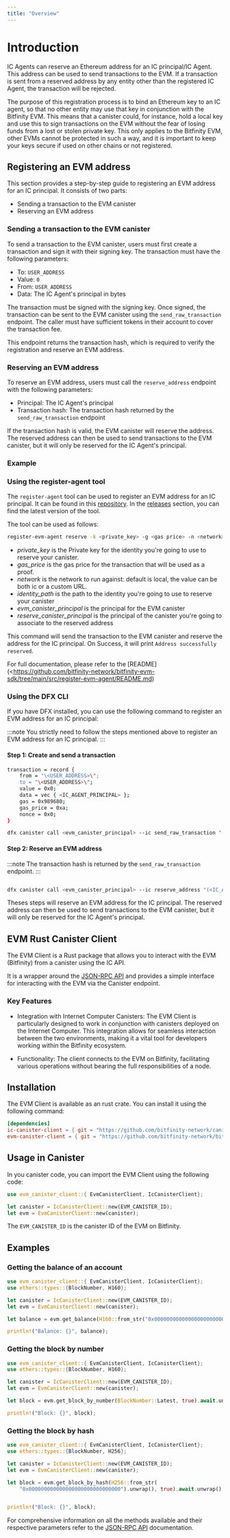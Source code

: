```yaml
---
title: "Overview"
---
```


# Introduction

IC Agents can reserve an Ethereum address for an IC principal/IC Agent. This address can be used to send transactions to the EVM. If a transaction is sent from a reserved address by any entity other than the registered IC Agent, the transaction will be rejected.

The purpose of this registration process is to bind an Ethereum key to an IC agent, so that no other entity may use that key in conjunction with the Bitfinity EVM. This means that a canister could, for instance, hold a local key and use this to sign transactions on the EVM without the fear of losing funds from a lost or stolen private key. This only applies to the Bitfinity EVM, other EVMs cannot be protected in such a way, and it is important to keep your keys secure if used on other chains or not registered.

## Registering an EVM address

This section provides a step-by-step guide to registering an EVM address for an IC principal. It consists of two parts:

- Sending a transaction to the EVM canister
- Reserving an EVM address

### Sending a transaction to the EVM canister

To send a transaction to the EVM canister, users must first create a transaction and sign it with their signing key. The transaction must have the following parameters:

- To: `USER_ADDRESS`
- Value: `0`
- From: `USER_ADDRESS`
- Data: The IC Agent's principal in bytes

The transaction must be signed with the signing key. Once signed, the transaction can be sent to the EVM canister using the `send_raw_transaction` endpoint. The caller must have sufficient tokens in their account to cover the transaction fee.

This endpoint returns the transaction hash, which is required to verify the registration and reserve an EVM address.

### Reserving an EVM address

To reserve an EVM address, users must call the `reserve_address` endpoint with the following parameters:

- Principal: The IC Agent's principal
- Transaction hash: The transaction hash returned by the `send_raw_transaction` endpoint

If the transaction hash is valid, the EVM canister will reserve the address. The reserved address can then be used to send transactions to the EVM canister, but it will only be reserved for the IC Agent's principal.

### Example

### Using the register-agent tool

The `register-agent` tool can be used to register an EVM address for an IC principal. It can be found in this [repository](<https://github.com/bitfinity-network/bitfinity-evm-sdk/tree/main/src/register-evm-agent>). In the [releases](<https://github.com/bitfinity-network/bitfinity-evm-sdk/releases/tag/v0.9.x>) section, you can find the latest version of the tool.

The tool can be used as follows:

```bash
register-evm-agent reserve -k <private_key> -g <gas price> -n <network> -i <identity_path> --evm <evm_canister_principal> --canister-id <reserve_canister_principal>
```

- *private_key* is the Private key for the identity you're going to use to reserve your canister.
- *gas_price* is the gas price for the transaction that will be used as a proof.
- *network* is the network to run against: default is local, the value can be both ic or a custom URL.
- *identity_path* is the path to the identity you're going to use to reserve your canister
- *evm_canister_principal* is the principal for the EVM canister
- *reserve_canister_principal* is the principal of the canister you're going to associate to the reserved address

This command will send the transaction to the EVM canister and reserve the address for the IC principal. On Success, it will print `Address successfully reserved`.

For full documentation, please refer to the [README](<<https://github.com/bitfinity-network/bitfinity-evm-sdk/tree/main/src/register-evm-agent/README.md>)

### Using the DFX CLI

If you have DFX installed, you can use the following command to register an EVM address for an IC principal:

:::note
You strictly need to follow the steps mentioned above to register an EVM address for an IC principal.
:::

#### Step 1: Create and send a transaction

```bash
transaction = record {
    from = "\<USER_ADDRESS>\";
    to = "\<USER_ADDRESS>\";
    value = 0x0;
    data = vec { <IC_AGENT_PRINCIPAL> };
    gas = 0x989680;
    gas_price = 0xa;
    nonce = 0x0;
}

dfx canister call <evm_canister_principal> --ic send_raw_transaction "(transaction)"
```

#### Step 2: Reserve an EVM address

:::note
The transaction hash is returned by the `send_raw_transaction` endpoint.
:::

```bash

dfx canister call <evm_canister_principal> --ic reserve_address "(<IC_AGENT_PRINCIPAL>, <TRANSACTION_HASH>)"
```

Theses steps will reserve an EVM address for the IC principal. The reserved address can then be used to send transactions to the EVM canister, but it will only be reserved for the IC Agent's principal.


## EVM Rust Canister Client


The EVM Client is a Rust package that allows you to interact with the EVM (Bitfinity)
from a canister using the IC API. 

It is a wrapper around the [JSON-RPC API](../rpc.md) and provides a simple interface for interacting with the EVM via the Canister endpoint.

### Key Features

- Integration with Internet Computer Canisters: The EVM Client is particularly designed to work in conjunction with canisters deployed on the Internet Computer. This integration allows for seamless interaction between the two environments, making it a vital tool for developers working within the Bitfinity ecosystem.

- Functionality: The client connects to the EVM on Bitfinity, facilitating various operations without bearing the full responsibilities of a node.

## Installation

The EVM Client is available as an rust crate. You can install it using the following command:

```toml
[dependencies]
ic-canister-client = { git = "https://github.com/bitfinity-network/canister-sdk", package = "ic-canister-client", tag = "v0.10.x" }
evm-canister-client = { git = "https://github.com/bitfinity-network/bitfinity-evm-sdk", package = "evm-canister-client", tag = "v0.8.x" }
```

## Usage in Canister

In you canister code, you can import the EVM Client using the following code:

```rust
use evm_canister_client::{ EvmCanisterClient, IcCanisterClient};

let canister = IcCanisterClient::new(EVM_CANISTER_ID);
let evm = EvmCanisterClient::new(canister);
```

The `EVM_CANISTER_ID` is the canister ID of the EVM on Bitfinity.

## Examples

### Getting the balance of an account

```rust
use evm_canister_client::{ EvmCanisterClient, IcCanisterClient};
use ethers::types::{BlockNumber, H160};

let canister = IcCanisterClient::new(EVM_CANISTER_ID);
let evm = EvmCanisterClient::new(canister);

let balance = evm.get_balance(H160::from_str("0x0000000000000000000000000000000000000000").unwrap(), BlockNumber::Latest).await.unwrap();

println!("Balance: {}", balance);
```

### Getting the block by number

```rust
use evm_canister_client::{ EvmCanisterClient, IcCanisterClient};
use ethers::types::{BlockNumber, H160};

let canister = IcCanisterClient::new(EVM_CANISTER_ID);
let evm = EvmCanisterClient::new(canister);

let block = evm.get_block_by_number(BlockNumber::Latest, true).await.unwrap();

println!("Block: {}", block);
```

### Getting the block by hash

```rust
use evm_canister_client::{ EvmCanisterClient, IcCanisterClient};
use ethers::types::{BlockNumber, H256};

let canister = IcCanisterClient::new(EVM_CANISTER_ID);
let evm = EvmCanisterClient::new(canister);

let block = evm.get_block_by_hash(H256::from_str(
    "0x000000000000000000000000000000").unwrap(), true).await.unwrap();


println!("Block: {}", block);
```

For comprehensive information on all the methods available and their respective parameters refer to the [JSON-RPC API](../rpc.md) documentation.